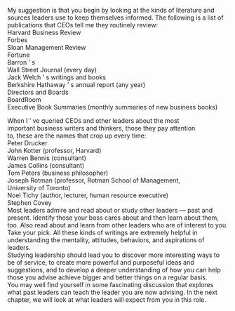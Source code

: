 My suggestion is that you begin by looking at the kinds of
literature and sources leaders use to keep themselves informed.
The following is a list of publications that CEOs tell me they
routinely review:<br/>
Harvard Business Review<br/>
Forbes<br/>
Sloan Management Review<br/>
Fortune<br/>
Barron ’ s<br/>
Wall Street Journal (every day)<br/>
Jack Welch ’ s writings and books<br/>
Berkshire Hathaway ’ s annual report (any year)<br/>
Directors and Boards<br/>
BoardRoom<br/>
Executive Book Summaries (monthly summaries of new business books)<br/>

When I ’ ve queried CEOs and other leaders about the most<br/>
important business writers and thinkers, those they pay attention<br/>
to, these are the names that crop up every time:<br/>
Peter Drucker<br/>
John Kotter (professor, Harvard)<br/>
Warren Bennis (consultant)<br/>
James Collins (consultant)<br/>
Tom Peters (business philosopher)<br/>
Joseph Rotman (professor, Rotman School of Management,<br/>
University of Toronto)<br/>
Noel Tichy (author, lecturer, human resource executive)<br/>
Stephen Covey  <br/>
Most leaders admire and read about or study other leaders —
past and present. Identify those your boss cares about and then
learn about them, too. Also read about and learn from other
leaders who are of interest to you.<br/>
Take your pick. All these kinds of writings are extremely
helpful in understanding the mentality, attitudes, behaviors, and
aspirations of leaders.<br/>
Studying leadership should lead you to discover more
interesting ways to be of service, to create more powerful and
purposeful ideas and suggestions, and to develop a deeper understanding of how you can help those you advise achieve bigger and
better things on a regular basis.<br/>
You may well find yourself in some fascinating discussion
that explores what past leaders can teach the leader you are now
advising. In the next chapter, we will look at what leaders will
expect from you in this role.<br/>
